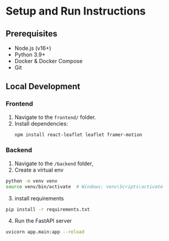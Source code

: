 # Setup and Run Instructions

## Prerequisites

- Node.js (v16+)
- Python 3.9+
- Docker & Docker Compose
- Git

## Local Development

### Frontend

1. Navigate to the `frontend/` folder.
2. Install dependencies:  
   ```bash
   npm install react-leaflet leaflet framer-motion
   ```

### Backend 
 
1. Navigate to the `/backend` folder,
2. Create a virtual env 
```bash
python -m venv venv
source venv/bin/activate  # Windows: venv\Scripts\activate
```
3. install requirements
```bash
pip install -r requirements.txt
```
4. Run the FastAPI server 
```bash
uvicorn app.main:app --reload
```


